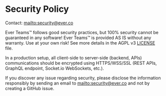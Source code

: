 # Security Policy

Contact: <mailto:security@ever.co>

Ever Teams™ follows good security practices, but 100% security cannot be guaranteed in any software!
Ever Teams™ is provided AS IS without any warranty. Use at your own risk!
See more details in the AGPL v3 [LICENSE](LICENSE) file.

In a production setup, all client-side to server-side (backend, APIs) communications should be encrypted using HTTPS/WSS/SSL (REST APIs, GraphQL endpoint, Socket.io WebSockets, etc.).

If you discover any issue regarding security, please disclose the information responsibly by sending an email to <mailto:security@ever.co> and not by creating a GitHub issue.

